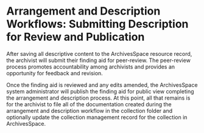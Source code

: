 <h1>Arrangement and Description Workflows: Submitting Description for Review and Publication</h1>
<p>After saving all descriptive content to the ArchivesSpace resource record, the archivist will submit their finding aid for peer-review. The peer-review process promotes accountability among archivists and provides an opportunity for feedback and revision.</p>
<p>Once the finding aid is reviewed and any edits amended, the ArchivesSpace system administrator will publish the finding aid for public view completing the arrangement and description process. At this point, all that remains is for the archivist to file all of the documentation created during the arrangement and description workflow in the collection folder and optionally update the collection management record for the collection in ArchivesSpace.</p>
 

